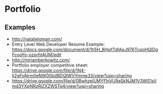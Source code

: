 # Portfolio

## Examples

* <http://natalieloman.com/>
* Entry Level Web Developer Resume Example: <https://docs.google.com/document/d/1h5H_8HsjfTdIAeJ976TcpoHQlDgFcooYo-ozprhtAUM/edit>
* <http://miriamberkowitz.com/>
* Portfolio employer competitive sheet: <https://drive.google.com/file/d/1N4-Ij2gFpNrm0eNW00bdBDQtWVYmme33/view?usp=sharing>
* <https://drive.google.com/file/d/0BwhzeIUMYf1nVU9aSkNJM1V3WS1sVmd3YXpNRzRiZXZWSTg4/view?usp=sharing>
